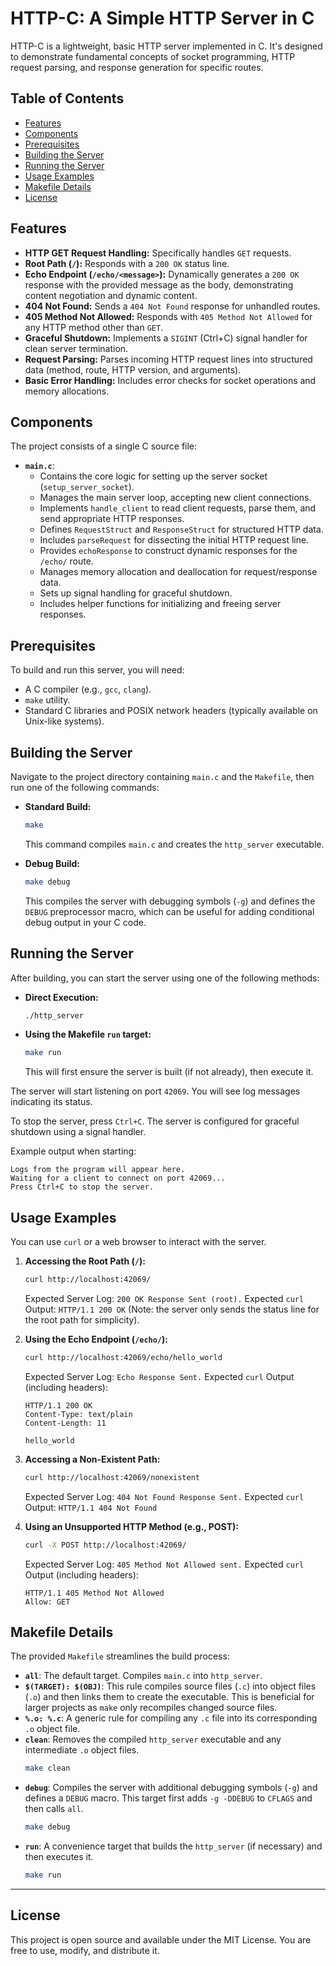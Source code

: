 # HTTP-C: A Simple HTTP Server in C

HTTP-C is a lightweight, basic HTTP server implemented in C. It's designed to demonstrate fundamental concepts of socket programming, HTTP request parsing, and response generation for specific routes.

## Table of Contents

-   [Features](#features)
-   [Components](#components)
-   [Prerequisites](#prerequisites)
-   [Building the Server](#building-the-server)
-   [Running the Server](#running-the-server)
-   [Usage Examples](#usage-examples)
-   [Makefile Details](#makefile-details)
-   [License](#license)

## Features

*   **HTTP GET Request Handling:** Specifically handles `GET` requests.
*   **Root Path (`/`):** Responds with a `200 OK` status line.
*   **Echo Endpoint (`/echo/<message>`):** Dynamically generates a `200 OK` response with the provided message as the body, demonstrating content negotiation and dynamic content.
*   **404 Not Found:** Sends a `404 Not Found` response for unhandled routes.
*   **405 Method Not Allowed:** Responds with `405 Method Not Allowed` for any HTTP method other than `GET`.
*   **Graceful Shutdown:** Implements a `SIGINT` (Ctrl+C) signal handler for clean server termination.
*   **Request Parsing:** Parses incoming HTTP request lines into structured data (method, route, HTTP version, and arguments).
*   **Basic Error Handling:** Includes error checks for socket operations and memory allocations.

## Components

The project consists of a single C source file:

*   **`main.c`**:
    *   Contains the core logic for setting up the server socket (`setup_server_socket`).
    *   Manages the main server loop, accepting new client connections.
    *   Implements `handle_client` to read client requests, parse them, and send appropriate HTTP responses.
    *   Defines `RequestStruct` and `ResponseStruct` for structured HTTP data.
    *   Includes `parseRequest` for dissecting the initial HTTP request line.
    *   Provides `echoResponse` to construct dynamic responses for the `/echo/` route.
    *   Manages memory allocation and deallocation for request/response data.
    *   Sets up signal handling for graceful shutdown.
    *   Includes helper functions for initializing and freeing server responses.

## Prerequisites

To build and run this server, you will need:

*   A C compiler (e.g., `gcc`, `clang`).
*   `make` utility.
*   Standard C libraries and POSIX network headers (typically available on Unix-like systems).

## Building the Server

Navigate to the project directory containing `main.c` and the `Makefile`, then run one of the following commands:

*   **Standard Build:**
    ```bash
    make
    ```
    This command compiles `main.c` and creates the `http_server` executable.

*   **Debug Build:**
    ```bash
    make debug
    ```
    This compiles the server with debugging symbols (`-g`) and defines the `DEBUG` preprocessor macro, which can be useful for adding conditional debug output in your C code.

## Running the Server

After building, you can start the server using one of the following methods:

*   **Direct Execution:**
    ```bash
    ./http_server
    ```

*   **Using the Makefile `run` target:**
    ```bash
    make run
    ```
    This will first ensure the server is built (if not already), then execute it.

The server will start listening on port `42069`. You will see log messages indicating its status.

To stop the server, press `Ctrl+C`. The server is configured for graceful shutdown using a signal handler.

Example output when starting:

```
Logs from the program will appear here.
Waiting for a client to connect on port 42069...
Press Ctrl+C to stop the server.
```

## Usage Examples

You can use `curl` or a web browser to interact with the server.

1.  **Accessing the Root Path (`/`):**
    ```bash
    curl http://localhost:42069/
    ```
    Expected Server Log: `200 OK Response Sent (root).`
    Expected `curl` Output: `HTTP/1.1 200 OK` (Note: the server only sends the status line for the root path for simplicity).

2.  **Using the Echo Endpoint (`/echo/`):**
    ```bash
    curl http://localhost:42069/echo/hello_world
    ```
    Expected Server Log: `Echo Response Sent.`
    Expected `curl` Output (including headers):
    ```http
    HTTP/1.1 200 OK
    Content-Type: text/plain
    Content-Length: 11

    hello_world
    ```

3.  **Accessing a Non-Existent Path:**
    ```bash
    curl http://localhost:42069/nonexistent
    ```
    Expected Server Log: `404 Not Found Response Sent.`
    Expected `curl` Output: `HTTP/1.1 404 Not Found`

4.  **Using an Unsupported HTTP Method (e.g., POST):**
    ```bash
    curl -X POST http://localhost:42069/
    ```
    Expected Server Log: `405 Method Not Allowed sent.`
    Expected `curl` Output (including headers):
    ```http
    HTTP/1.1 405 Method Not Allowed
    Allow: GET
    ```

## Makefile Details

The provided `Makefile` streamlines the build process:

*   **`all`**: The default target. Compiles `main.c` into `http_server`.
*   **`$(TARGET): $(OBJ)`**: This rule compiles source files (`.c`) into object files (`.o`) and then links them to create the executable. This is beneficial for larger projects as `make` only recompiles changed source files.
*   **`%.o: %.c`**: A generic rule for compiling any `.c` file into its corresponding `.o` object file.
*   **`clean`**: Removes the compiled `http_server` executable and any intermediate `.o` object files.
    ```bash
    make clean
    ```
*   **`debug`**: Compiles the server with additional debugging symbols (`-g`) and defines a `DEBUG` macro. This target first adds `-g -DDEBUG` to `CFLAGS` and then calls `all`.
    ```bash
    make debug
    ```
*   **`run`**: A convenience target that builds the `http_server` (if necessary) and then executes it.
    ```bash
    make run
    ```

---

## License

This project is open source and available under the MIT License. You are free to use, modify, and distribute it.